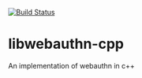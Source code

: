 [![Build Status](https://drone.ogkw.de/api/badges/master_thesis/libwebauthn-cpp/status.svg)](https://drone.ogkw.de/master_thesis/libwebauthn-cpp)
# libwebauthn-cpp

An implementation of webauthn in c++
